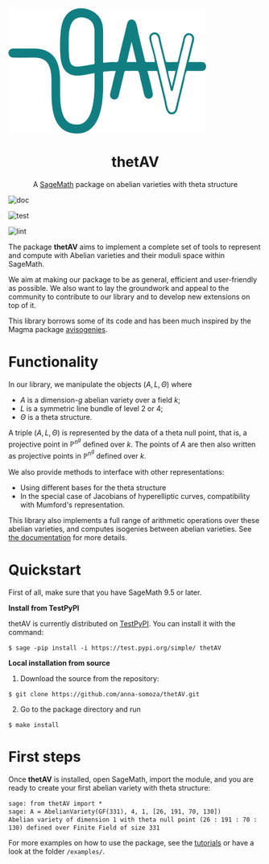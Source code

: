 <div class="row">
  <div class="column"><img src="doc/source/logo/logo.svg" align="left" title="thetAV" alt="logo for the thetAV package"></div>
  <div class="column"><h1 align="center">thetAV</h1>
<p align="center">
  A <a href="https://www.sagemath.org/">SageMath</a> package on abelian varieties with theta structure
</p>


![doc](https://github.com/Andreas-Pieper/thetAV/actions/workflows/doc.yml/badge.svg)

![test](https://github.com/Andreas-Pieper/thetAV/actions/workflows/test.yml/badge.svg)

![lint](https://github.com/Andreas-Pieper/thetAV/actions/workflows/lint.yml/badge.svg)


<!-- start elevator-pitch -->
The package <span style="color:var(--color-problematic)">**thetAV**</span> aims to implement a complete set of tools to represent and compute with Abelian varieties and their moduli space within SageMath.

We aim at making our package to be as general, efficient and user-friendly as possible. We also want to lay the groundwork and appeal to the community to contribute to our library and to develop new extensions on top of it.

This library borrows some of its code and has been much inspired by the Magma package [avisogenies].

[avisogenies]:https://gitlab.inria.fr/roberdam/avisogenies/

<!-- end elevator-pitch -->

# Functionality

In our library, we manipulate the objects $(A, L, \Theta)$ where
- $A$ is a dimension-$g$ abelian variety over a field $k$;
- $L$ is a symmetric line bundle of level 2 or 4;
- $\Theta$ is a theta structure.

A triple $(A, L, \Theta)$ is represented by the data of a theta null point, that is, a projective point in $\mathbb{P}^{n^g}$ defined over $k$. The points of $A$ are then also written as projective points in $\mathbb{P}^{n^g}$ defined over $k$.

We also provide methods to interface with other representations:

- Using different bases for the theta structure
- In the special case of Jacobians of hyperelliptic curves, compatibility with Mumford's representation.

This library also implements a full range of arithmetic operations over these abelian varieties, and computes isogenies between abelian varieties. See [the documentation](https://thetAV.readthedocs.io/en/latest/) for more details.

# Quickstart

<!-- start install -->
First of all, make sure that you have SageMath 9.5 or later.

**Install from TestPyPI**

thetAV is currently distributed on [TestPyPI]. You can install it with the command:

```console
$ sage -pip install -i https://test.pypi.org/simple/ thetAV
```

**Local installation from source**

1. Download the source from the repository:

```console
$ git clone https://github.com/anna-somoza/thetAV.git
```

2. Go to the package directory and run

```console
$ make install
```

[TestPyPI]:https://test.pypi.org/project/thetAV/
<!-- end install -->

# First steps
<!-- start examples -->
Once <span style="color:var(--color-problematic)">**thetAV**</span> is installed, open SageMath, import the module, and you are ready to create your first abelian variety with theta structure:

```sagecon
sage: from thetAV import *
sage: A = AbelianVariety(GF(331), 4, 1, [26, 191, 70, 130])
Abelian variety of dimension 1 with theta null point (26 : 191 : 70 : 130) defined over Finite Field of size 331
```
<!-- end examples -->

For more examples on how to use the package, see the [tutorials](https://thetAV.readthedocs.io/en/latest/tutorials/example.html) or have a look at the folder `/examples/`.
